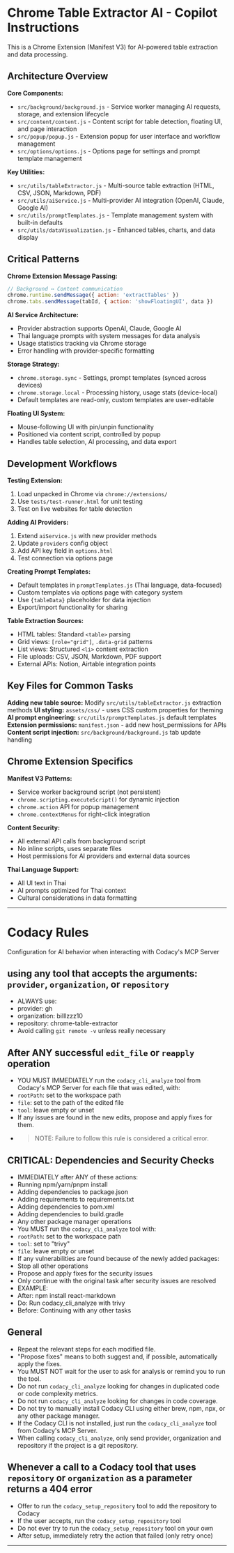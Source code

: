 # Chrome Table Extractor AI - Copilot Instructions

This is a Chrome Extension (Manifest V3) for AI-powered table extraction and data processing.

## Architecture Overview

**Core Components:**
- `src/background/background.js` - Service worker managing AI requests, storage, and extension lifecycle
- `src/content/content.js` - Content script for table detection, floating UI, and page interaction
- `src/popup/popup.js` - Extension popup for user interface and workflow management
- `src/options/options.js` - Options page for settings and prompt template management

**Key Utilities:**
- `src/utils/tableExtractor.js` - Multi-source table extraction (HTML, CSV, JSON, Markdown, PDF)
- `src/utils/aiService.js` - Multi-provider AI integration (OpenAI, Claude, Google AI)
- `src/utils/promptTemplates.js` - Template management system with built-in defaults
- `src/utils/dataVisualization.js` - Enhanced tables, charts, and data display

## Critical Patterns

**Chrome Extension Message Passing:**
```javascript
// Background ↔ Content communication
chrome.runtime.sendMessage({ action: 'extractTables' })
chrome.tabs.sendMessage(tabId, { action: 'showFloatingUI', data })
```

**AI Service Architecture:**
- Provider abstraction supports OpenAI, Claude, Google AI
- Thai language prompts with system messages for data analysis
- Usage statistics tracking via Chrome storage
- Error handling with provider-specific formatting

**Storage Strategy:**
- `chrome.storage.sync` - Settings, prompt templates (synced across devices)
- `chrome.storage.local` - Processing history, usage stats (device-local)
- Default templates are read-only, custom templates are user-editable

**Floating UI System:**
- Mouse-following UI with pin/unpin functionality
- Positioned via content script, controlled by popup
- Handles table selection, AI processing, and data export

## Development Workflows

**Testing Extension:**
1. Load unpacked in Chrome via `chrome://extensions/`
2. Use `tests/test-runner.html` for unit testing
3. Test on live websites for table detection

**Adding AI Providers:**
1. Extend `aiService.js` with new provider methods
2. Update `providers` config object
3. Add API key field in `options.html`
4. Test connection via options page

**Creating Prompt Templates:**
- Default templates in `promptTemplates.js` (Thai language, data-focused)
- Custom templates via options page with category system
- Use `{tableData}` placeholder for data injection
- Export/import functionality for sharing

**Table Extraction Sources:**
- HTML tables: Standard `<table>` parsing
- Grid views: `[role="grid"]`, `.data-grid` patterns
- List views: Structured `<li>` content extraction
- File uploads: CSV, JSON, Markdown, PDF support
- External APIs: Notion, Airtable integration points

## Key Files for Common Tasks

**Adding new table source:** Modify `src/utils/tableExtractor.js` extraction methods
**UI styling:** `assets/css/` - uses CSS custom properties for theming
**AI prompt engineering:** `src/utils/promptTemplates.js` default templates
**Extension permissions:** `manifest.json` - add new host_permissions for APIs
**Content script injection:** `src/background/background.js` tab update handling

## Chrome Extension Specifics

**Manifest V3 Patterns:**
- Service worker background script (not persistent)
- `chrome.scripting.executeScript()` for dynamic injection
- `chrome.action` API for popup management
- `chrome.contextMenus` for right-click integration

**Content Security:**
- All external API calls from background script
- No inline scripts, uses separate files
- Host permissions for AI providers and external data sources

**Thai Language Support:**
- All UI text in Thai
- AI prompts optimized for Thai context
- Cultural considerations in data formatting

---

# Codacy Rules
Configuration for AI behavior when interacting with Codacy's MCP Server

## using any tool that accepts the arguments: `provider`, `organization`, or `repository`
- ALWAYS use:
 - provider: gh
 - organization: billlzzz10
 - repository: chrome-table-extractor
- Avoid calling `git remote -v` unless really necessary

## After ANY successful `edit_file` or `reapply` operation
- YOU MUST IMMEDIATELY run the `codacy_cli_analyze` tool from Codacy's MCP Server for each file that was edited, with:
 - `rootPath`: set to the workspace path
 - `file`: set to the path of the edited file
 - `tool`: leave empty or unset
- If any issues are found in the new edits, propose and apply fixes for them.
- > NOTE: Failure to follow this rule is considered a critical error.

## CRITICAL: Dependencies and Security Checks
- IMMEDIATELY after ANY of these actions:
 - Running npm/yarn/pnpm install
 - Adding dependencies to package.json
 - Adding requirements to requirements.txt
 - Adding dependencies to pom.xml
 - Adding dependencies to build.gradle
 - Any other package manager operations
- You MUST run the `codacy_cli_analyze` tool with:
 - `rootPath`: set to the workspace path
 - `tool`: set to "trivy"
 - `file`: leave empty or unset
- If any vulnerabilities are found because of the newly added packages:
 - Stop all other operations
 - Propose and apply fixes for the security issues
 - Only continue with the original task after security issues are resolved
- EXAMPLE:
 - After: npm install react-markdown
 - Do: Run codacy_cli_analyze with trivy
 - Before: Continuing with any other tasks

## General
- Repeat the relevant steps for each modified file.
- "Propose fixes" means to both suggest and, if possible, automatically apply the fixes.
- You MUST NOT wait for the user to ask for analysis or remind you to run the tool.
- Do not run `codacy_cli_analyze` looking for changes in duplicated code or code complexity metrics.
- Do not run `codacy_cli_analyze` looking for changes in code coverage.
- Do not try to manually install Codacy CLI using either brew, npm, npx, or any other package manager.
- If the Codacy CLI is not installed, just run the `codacy_cli_analyze` tool from Codacy's MCP Server.
- When calling `codacy_cli_analyze`, only send provider, organization and repository if the project is a git repository.

## Whenever a call to a Codacy tool that uses `repository` or `organization` as a parameter returns a 404 error
- Offer to run the `codacy_setup_repository` tool to add the repository to Codacy
- If the user accepts, run the `codacy_setup_repository` tool
- Do not ever try to run the `codacy_setup_repository` tool on your own
- After setup, immediately retry the action that failed (only retry once)
---